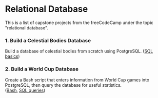 # Relational Database

This is a list of capstone projects from the freeCodeCamp under the topic "relational database".

### 1. Build a Celestial Bodies Database
Build a database of celestial bodies from scratch using PostgreSQL.
([SQL basics](https://github.com/congconghu/freeCodeCamp-capstone/blob/main/relational-database/universe.sql))


### 2. Build a World Cup Database
Create a Bash script that enters information from World Cup games into PostgreSQL, then query the database for useful statistics.  
([Bash](https://github.com/congconghu/freeCodeCamp-capstone/blob/main/relational-database/insert_data.sh), 
[SQL queries](https://github.com/congconghu/freeCodeCamp-capstone/blob/main/relational-database/queries.sh))
